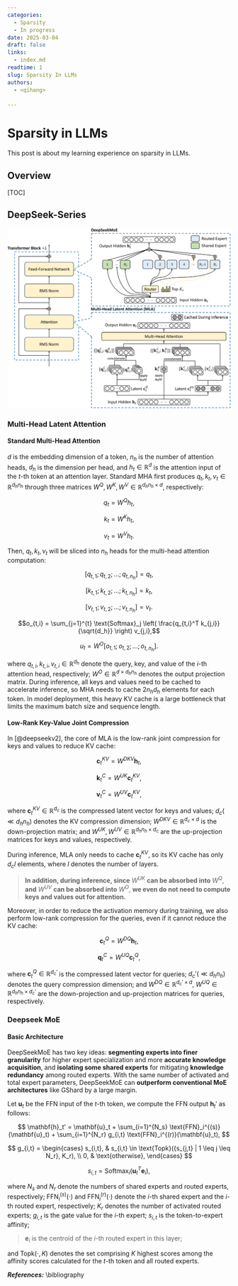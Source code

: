 ```yaml
---
categories:
  - Sparsity
  - In progress
date: 2025-03-04
draft: false
links:
  - index.md
readtime: 1
slug: Sparsity In LLMs
authors:
  - <qihang>

---
```


# Sparsity in LLMs

This post is about my learning experience on sparsity in LLMs.
<!-- more -->
## Overview
[TOC]

## DeepSeek-Series

![deepseek-v2](../assets/0002/deepseek-v2.png)

### Multi-Head Latent Attention

#### Standard Multi-Head Attention

$d$ is the embedding dimension of a token, $n_h$ is the number of attention heads, $d_h$ is the dimension per head, and $h_t \in \mathbb{R}^d$ is the attention input of the $t$-th token at an attention layer. Standard MHA first produces $q_t, k_t, v_t \in \mathbb{R}^{d_h n_h}$ through three matrices $W^Q, W^K, W^V \in \mathbb{R}^{d_h n_h \times d}$, respectively:

$$
q_t = W^Q h_t,
$$

$$
k_t = W^K h_t,
$$

$$
v_t = W^V h_t.
$$

Then, $q_t, k_t, v_t$ will be sliced into $n_h$ heads for the multi-head attention computation:

$$
[q_{t,1}; q_{t,2}; \dots; q_{t,n_h}] = q_t,
$$

$$
[k_{t,1}; k_{t,2}; \dots; k_{t,n_h}] = k_t,
$$

$$
[v_{t,1}; v_{t,2}; \dots; v_{t,n_h}] = v_t.
$$

$$o_{t,i} = \sum_{j=1}^{t} \text{Softmax}_j \left( \frac{q_{t,i}^T k_{j,i}}{\sqrt{d_h}} \right) v_{j,i},$$

$$
u_t = W^O [o_{t,1}; o_{t,2}; \dots; o_{t,n_h}].
$$

where $q_{t,i}, k_{t,i}, v_{t,i} \in \mathbb{R}^{d_h}$ denote the query, key, and value of the $i$-th attention head, respectively; $W^O \in \mathbb{R}^{d \times d_h n_h}$ denotes the output projection matrix. During inference, all keys and values need to be cached to accelerate inference, so MHA needs to cache $2 n_h d_h$ elements for each token. In model deployment, this heavy KV cache is a large bottleneck that limits the maximum batch size and sequence length.

#### Low-Rank Key-Value Joint Compression

In [@deepseekv2], the core of MLA is the low-rank joint compression for keys and values to reduce KV cache:

$$
\mathbf{c}_t^{KV} = W^{DKV} \mathbf{h}_t, 
$$

$$
\mathbf{k}_t^C = W^{UK} \mathbf{c}_t^{KV}, 
$$

$$
\mathbf{v}_t^C = W^{UV} \mathbf{c}_t^{KV}, 
$$

where $\mathbf{c}_t^{KV} \in \mathbb{R}^{d_c}$ is the compressed latent vector for keys and values; $d_c (\ll d_h n_h)$ denotes the KV compression dimension; $W^{DKV} \in \mathbb{R}^{d_c \times d}$ is the down-projection matrix; and $W^{UK}, W^{UV} \in \mathbb{R}^{d_h n_h \times d_c}$ are the up-projection matrices for keys and values, respectively. 

During inference, MLA only needs to cache $\mathbf{c}_t^{KV}$, so its KV cache has only $d_c l$ elements, where $l$ denotes the number of layers.

> **In addition, during inference, since** $W^{UK}$ **can be absorbed into** $W^Q$, **and** $W^{UV}$ **can be absorbed into** $W^O$, **we even do not need to compute keys and values out for attention.** 

Moreover, in order to reduce the activation memory during training, we also perform low-rank compression for the queries, even if it cannot reduce the KV cache:

$$
\mathbf{c}_t^Q = W^{DQ} \mathbf{h}_t, 
$$

$$
\mathbf{q}_t^C = W^{UQ} \mathbf{c}_t^Q, 
$$

where $\mathbf{c}_t^Q \in \mathbb{R}^{d_c'}$ is the compressed latent vector for queries; $d_c' (\ll d_h n_h)$ denotes the query compression dimension; and $W^{DQ} \in \mathbb{R}^{d_c' \times d}$, $W^{UQ} \in \mathbb{R}^{d_h n_h \times d_c'}$ are the down-projection and up-projection matrices for queries, respectively.
### Deepseek MoE
#### Basic Architecture

DeepSeekMoE has two key ideas: **segmenting experts into finer granularity** for higher expert specialization and more **accurate knowledge acquisition**, and **isolating some shared experts** for mitigating **knowledge redundancy** among routed experts. With the same number of activated and total expert parameters, DeepSeekMoE can **outperform conventional MoE architectures** like GShard by a large margin.

Let $\mathbf{u}_t$ be the FFN input of the $t$-th token, we compute the FFN output $\mathbf{h}_t'$ as follows:

$$
\mathbf{h}_t' = \mathbf{u}_t + \sum_{i=1}^{N_s} \text{FFN}_i^{(s)}(\mathbf{u}_t) + \sum_{i=1}^{N_r} g_{i,t} \text{FFN}_i^{(r)}(\mathbf{u}_t),
$$

$$
g_{i,t} = \begin{cases} 
 s_{i,t}, & s_{i,t} \in \text{Topk}({s_{j,t} | 1 \leq j \leq N_r}, K_r), \\
 0, & \text{otherwise},
 \end{cases}
$$

$$
 s_{i,t} = \text{Softmax}_i(\mathbf{u}_t^T \mathbf{e}_i),
$$

where $N_s$ and $N_r$ denote the numbers of shared experts and routed experts, respectively; $\text{FFN}_i^{(s)}(\cdot)$ and $\text{FFN}_i^{(r)}(\cdot)$ denote the $i$-th shared expert and the $i$-th routed expert, respectively; $K_r$ denotes the number of activated routed experts; $g_{i,t}$ is the gate value for the $i$-th expert; $s_{i,t}$ is the token-to-expert affinity; 

> $\mathbf{e}_i$ is the centroid of the $i$-th routed expert in this layer;

and $\text{Topk}(\cdot, K)$ denotes the set comprising $K$ highest scores among the affinity scores calculated for the $t$-th token and all routed experts.


***References:***
\bibliography
